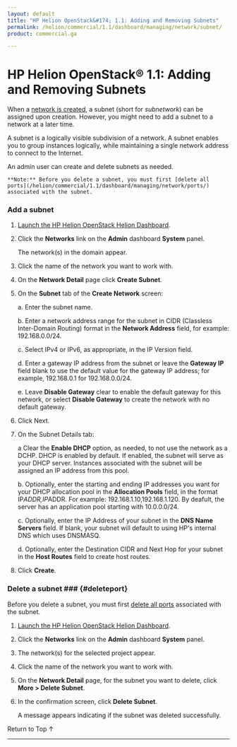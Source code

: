 ```yaml
---
layout: default
title: "HP Helion OpenStack&#174; 1.1: Adding and Removing Subnets"
permalink: /helion/commercial/1.1/dashboard/managing/network/subnet/
product: commercial.ga

---
```

<!--PUBLISHED-->

<script>

function PageRefresh {
onLoad="window.refresh"
}

PageRefresh();

</script>

<!--
<p style="font-size: small;"> <a href="/helion/commercial/1.1/ga1/install/">&#9664; PREV</a> | <a href="/helion/commercial/1.1/ga1/install-overview/">&#9650; UP</a> | <a href="/helion/commercial/1.1/ga1/">NEXT &#9654;</a></p> 
-->

# HP Helion OpenStack&#174; 1.1: Adding and Removing Subnets

When a [network is created](/helion/commercial/1.1/dashboard/managing/network/create/), a subnet (short for *subnetwork*) can be assigned upon creation. However, you might need to add a subnet to a network at a later time.

A subnet is a logically visible subdivision of a network. A subnet enables you to group instances logically, while maintaining a single network address to connect to the Internet.

An admin user can create and delete subnets as needed. 

	**Note:** Before you delete a subnet, you must first [delete all ports](/helion/commercial/1.1/dashboard/managing/network/ports/) associated with the subnet.

### Add a subnet

1. [Launch the HP Helion OpenStack Helion Dashboard](/helion/openstack/1.1/dashboard/login/).

2. Click the **Networks** link on the **Admin** dashboard **System** panel.

	The network(s) in the domain appear. 

3. Click the name of the network you want to work with.

4. On the **Network Detail** page click **Create Subnet**.

5. On the **Subnet** tab of the **Create Network** screen:

	a. Enter the subnet name.

	b. Enter a network address range for the subnet in CIDR (Classless Inter-Domain Routing) format in the **Network Address** field, for example: 192.168.0.0/24.

	c. Select IPv4 or IPv6, as appropriate, in the IP Version field.

	d. Enter a gateway IP address from the subnet or leave the **Gateway IP** field blank to use the default value for the gateway IP address; for example, 192.168.0.1 for 192.168.0.0/24.

	e. Leave **Disable Gateway** clear to enable the default gateway for this network, or select **Disable Gateway** to create the network with no default gateway.

6. Click Next.

7. On the Subnet Details tab:

	a Clear the **Enable DHCP** option, as needed, to not use the network as a DCHP. DHCP is enabled by default. If enabled, the subnet will serve as your DHCP server. Instances associated with the subnet will be assigned an IP address from this pool. 

	b. Optionally, enter the starting and ending IP addresses you want for your DHCP allocation pool in the **Allocation Pools** field, in the format IP*ADDR,IP*ADDR. For example: 192.168.1.10,192.168.1.120. By deafult, the server has an application pool starting with 10.0.0.0/24.

	c. Optionally, enter the IP Address of your subnet in the **DNS Name Servers** field. If blank, your subnet will default to using HP's internal DNS which uses DNSMASQ.

	d. Optionally, enter the Destination CIDR and Next Hop for your subnet in the **Host Routes** field to create host routes.

8. Click **Create**.  

### Delete a subnet ### {#deleteport}

Before you delete a subnet, you must first [delete all ports](/helion/commercial/1.1/dashboard/managing/network/ports/) associated with the subnet.

1. [Launch the HP Helion OpenStack Helion Dashboard](/helion/openstack/1.1/dashboard/login/).

2. Click the **Networks** link on the **Admin** dashboard **System** panel.

3. The network(s) for the selected project appear. 

4. Click the name of the network you want to work with.

5. On the **Network Detail** page, for the subnet you want to delete, click **More &gt; Delete Subnet**.

6. In the confirmation screen, click **Delete Subnet**.  

	A message appears indicating if the subnet was deleted successfully.

<a href="#top" style="padding:14px 0px 14px 0px; text-decoration: none;"> Return to Top &#8593; </a>

----
